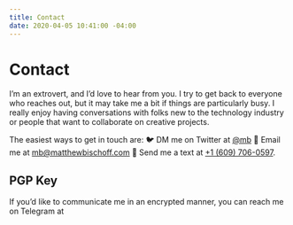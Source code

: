 ```yaml
---
title: Contact
date: 2020-04-05 10:41:00 -04:00
---
```


# Contact

I’m an extrovert, and I’d love to hear from you. I try to get back to everyone who reaches out, but it may take me a bit if things are particularly busy. I really enjoy having conversations with folks new to the technology industry or people that want to collaborate on creative projects.

The easiest ways to get in touch are:
🐦 DM me on Twitter at [@mb](https://twitter.com/mb)
📧 Email me at [mb@matthewbischoff.com](mailto:mb@matthewbischoff.com)
📲 Send me a text at <a href="tel:+16097060597">+1 (609) 706-0597</a>.

## PGP Key

If you’d like to communicate me in an encrypted manner, you can reach me on Telegram at 